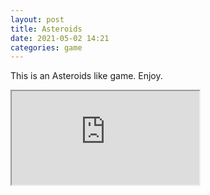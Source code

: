 ```yaml
---
layout: post
title: Asteroids
date: 2021-05-02 14:21
categories: game
---
```

This is an Asteroids like game. Enjoy.
<div class="square">
<iframe src="https://editor.p5js.org/Kentucky/embed/RzbG0tX63"></iframe> 
    <script>
        $('iframe').load(function() {
            this.style.height = this.contentWindow.document.body.offsetHeight + 'px';
            });
</script>  
</div>